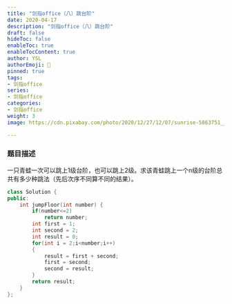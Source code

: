 ```yaml
---
title: "剑指office（八）跳台阶"
date: 2020-04-17
description: "剑指office（八）跳台阶"
draft: false
hideToc: false
enableToc: true
enableTocContent: true
author: YSL
authorEmoji: 🎅
pinned: true
tags:
- 剑指office
series:
- 剑指office
categories:
- 剑指office
weight: 3
image: https://cdn.pixabay.com/photo/2020/12/27/12/07/sunrise-5863751__340.png

---
```


### 题目描述

一只青蛙一次可以跳上1级台阶，也可以跳上2级。求该青蛙跳上一个n级的台阶总共有多少种跳法（先后次序不同算不同的结果）。

```c++
class Solution {
public:
    int jumpFloor(int number) {
        if(number<=2)
            return number;
        int first = 1;
        int second = 2;
        int result = 0;
        for(int i = 2;i<number;i++)
        {
            result = first + second;
            first = second;
            second = result;
        }
        return result;
    }
};
```